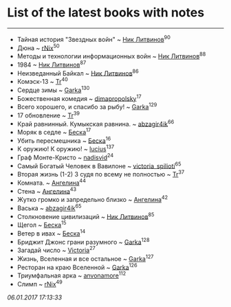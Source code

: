 # List of the latest books with notes
---

* Тайная история "Звездных войн" ~ [Ник Литвинов](users/241/241974816-vkontakte)<sup>90</sup>
* Дюна ~ [rNix](users/115/115622071-twitter)<sup>50</sup>
* Методы и технологии информационных войн ~ [Ник Литвинов](users/241/241974816-vkontakte)<sup>88</sup>
* 1984 ~ [Ник Литвинов](users/241/241974816-vkontakte)<sup>87</sup>
* Неизведанный Байкал ~ [Ник Литвинов](users/241/241974816-vkontakte)<sup>86</sup>
* Комэск-13 ~ [Tr](users/122/12282474-vkontakte)<sup>40</sup>
* Сердце зимы ~ [Garka](users/115/115753719718250012620-google)<sup>130</sup>
* Божественная комедия ~ [dimapropolsky](users/211/21138193-vkontakte)<sup>17</sup>
* Всего хорошего, и спасибо за рыбу! ~ [Garka](users/115/115753719718250012620-google)<sup>129</sup>
* 17 обновление ~ [Tr](users/122/12282474-vkontakte)<sup>39</sup>
* Край равнинный. Кумыкская равнина. ~ [abzagir4ik](users/362/3621623-vkontakte)<sup>66</sup>
* Моряк в седле ~ [Беска](users/157/1577468-vkontakte)<sup>17</sup>
* Убить пересмешника ~ [Беска](users/157/1577468-vkontakte)<sup>16</sup>
* К оружию! К оружию! ~ [lucius](users/838/83820536-yandex)<sup>137</sup>
* Граф Монте-Кристо ~ [nadisvid](users/113/1138852626183846-facebook)<sup>24</sup>
* Самый Богатый Человек в Вавилоне ~ [victoria_spilioti](users/219/219259003-vkontakte)<sup>65</sup>
* Вторая жизнь (1-2) 3 судя по всему не полностью ~ [Tr](users/122/12282474-vkontakte)<sup>37</sup>
* Комната. ~ [Ангелина](users/837/83788782-vkontakte)<sup>44</sup>
* Стена ~ [Ангелина](users/837/83788782-vkontakte)<sup>43</sup>
* Жутко громко и запредельно близко ~ [Ангелина](users/837/83788782-vkontakte)<sup>42</sup>
* Васька ~ [abzagir4ik](users/362/3621623-vkontakte)<sup>65</sup>
* Столкновение цивилизаций ~ [Ник Литвинов](users/241/241974816-vkontakte)<sup>85</sup>
* Щегол ~ [Беска](users/157/1577468-vkontakte)<sup>15</sup>
* Ветер в ивах ~ [Беска](users/157/1577468-vkontakte)<sup>14</sup>
* Бриджит Джонс  грани разумного ~ [Garka](users/115/115753719718250012620-google)<sup>128</sup>
* Загадай число ~ [Victoria](users/113/113794223924688167852-google)<sup>27</sup>
* Жизнь, Вселенная и все остальное ~ [Garka](users/115/115753719718250012620-google)<sup>127</sup>
* Ресторан на краю Вселенной ~ [Garka](users/115/115753719718250012620-google)<sup>126</sup>
* Триумфальная арка ~ [anvonamore](users/595/5957175-vkontakte)<sup>112</sup>
* Слимп ~ [rNix](users/115/115622071-twitter)<sup>49</sup>


_06.01.2017 17:13:33_

